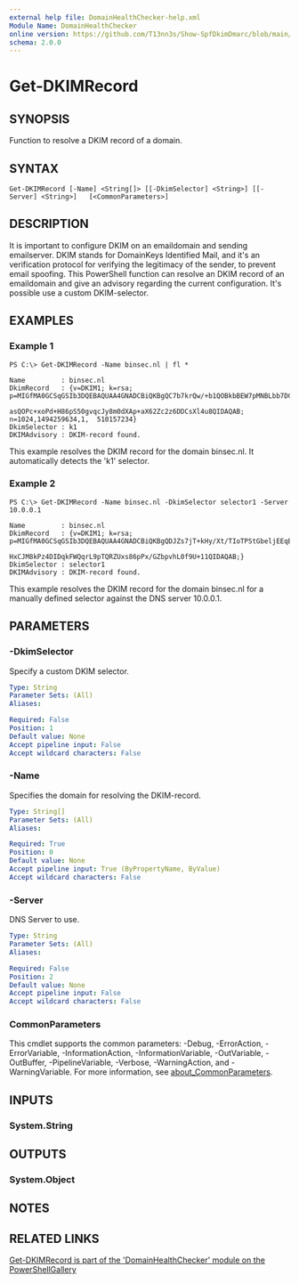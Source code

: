 ```yaml
---
external help file: DomainHealthChecker-help.xml
Module Name: DomainHealthChecker
online version: https://github.com/T13nn3s/Show-SpfDkimDmarc/blob/main/public/CmdletHelp/Get-DKIMRecord.md
schema: 2.0.0
---
```


# Get-DKIMRecord

## SYNOPSIS
Function to resolve a DKIM record of a domain.

## SYNTAX

```
Get-DKIMRecord [-Name] <String[]> [[-DkimSelector] <String>] [[-Server] <String>]   [<CommonParameters>]
```

## DESCRIPTION
It is important to configure DKIM on an emaildomain and sending emailserver.
DKIM stands for DomainKeys Identified Mail, and it's an verification protocol for verifying the legitimacy of the sender, to prevent email spoofing.
This PowerShell function can resolve an DKIM record of an emaildomain and give an advisory regarding the current configuration.
It's possible use a custom DKIM-selector.

## EXAMPLES

### Example 1
```
PS C:\> Get-DKIMRecord -Name binsec.nl | fl *

Name         : binsec.nl
DkimRecord   : {v=DKIM1; k=rsa; p=MIGfMA0GCSqGSIb3DQEBAQUAA4GNADCBiQKBgQC7b7krQw/+b1QOBkbBEW7pMNBLbb7DCEiiLM1YtM0Ekv/VgTLmdZen+m2zzaBrCpm8hnB5WogKeXJ/oE/7qzSvQFNVoOX8o5clWCL+vhnkkr+lAPOJkBJOc/ 
               asQOPc+xoPd+H86pS50gvqcJy8m0dXAp+aX62Zc2z6DDCsXl4u8QIDAQAB; n=1024,1494259634,1,  510157234}
DkimSelector : k1
DKIMAdvisory : DKIM-record found.
```

This example resolves the DKIM record for the domain binsec.nl.
It automatically detects the 'k1' selector.

### Example 2
```
PS C:\> Get-DKIMRecord -Name binsec.nl -DkimSelector selector1 -Server 10.0.0.1

Name         : binsec.nl
DkimRecord   : {v=DKIM1; k=rsa; p=MIGfMA0GCSqGSIb3DQEBAQUAA4GNADCBiQKBgQDJZs7jT+kHy/Xt/TIoTPStGbeljEEqER2eRGX+xS4SeyOEchCKreZg+FotPafhNW+HWx4NcglLfaP8l8aGnPSTSHNRfGBhXMAJj2O5kxWiIuF/31HWtzAhU+L 
               HxCJM8kPz4DIDqkFWQqrL9pTQRZUxs86pPx/GZbpvhL0f9U+11QIDAQAB;}
DkimSelector : selector1
DKIMAdvisory : DKIM-record found.
```

This example resolves the DKIM record for the domain binsec.nl for a manually defined selector against the DNS server 10.0.0.1.

## PARAMETERS

### -DkimSelector
Specify a custom DKIM selector.

```yaml
Type: String
Parameter Sets: (All)
Aliases:

Required: False
Position: 1
Default value: None
Accept pipeline input: False
Accept wildcard characters: False
```

### -Name
Specifies the domain for resolving the DKIM-record.

```yaml
Type: String[]
Parameter Sets: (All)
Aliases:

Required: True
Position: 0
Default value: None
Accept pipeline input: True (ByPropertyName, ByValue)
Accept wildcard characters: False
```

### -Server
DNS Server to use.

```yaml
Type: String
Parameter Sets: (All)
Aliases:

Required: False
Position: 2
Default value: None
Accept pipeline input: False
Accept wildcard characters: False
```

### CommonParameters
This cmdlet supports the common parameters: -Debug, -ErrorAction, -ErrorVariable, -InformationAction, -InformationVariable, -OutVariable, -OutBuffer, -PipelineVariable, -Verbose, -WarningAction, and -WarningVariable. For more information, see [about_CommonParameters](http://go.microsoft.com/fwlink/?LinkID=113216).

## INPUTS

### System.String
## OUTPUTS

### System.Object
## NOTES

## RELATED LINKS

[Get-DKIMRecord is part of the 'DomainHealthChecker' module on the PowerShellGallery](https://www.powershellgallery.com/packages/DomainHealthChecker/)

